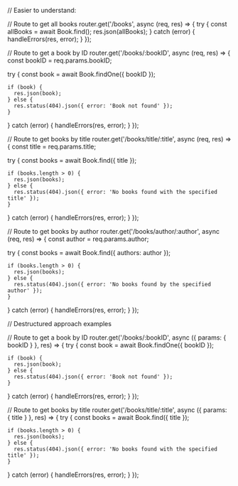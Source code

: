 // Easier to understand:

// Route to get all books
router.get('/books', async (req, res) => {
  try {
    const allBooks = await Book.find();
    res.json(allBooks);
  } catch (error) {
    handleErrors(res, error);
  }
});

// Route to get a book by ID
router.get('/books/:bookID', async (req, res) => {
  const bookID = req.params.bookID;

  try {
    const book = await Book.findOne({ bookID });

    if (book) {
      res.json(book);
    } else {
      res.status(404).json({ error: 'Book not found' });
    }
  } catch (error) {
    handleErrors(res, error);
  }
});

// Route to get books by title
router.get('/books/title/:title', async (req, res) => {
  const title = req.params.title;

  try {
    const books = await Book.find({ title });

    if (books.length > 0) {
      res.json(books);
    } else {
      res.status(404).json({ error: 'No books found with the specified title' });
    }
  } catch (error) {
    handleErrors(res, error);
  }
});

// Route to get books by author
router.get('/books/author/:author', async (req, res) => {
  const author = req.params.author;

  try {
    const books = await Book.find({ authors: author });

    if (books.length > 0) {
      res.json(books);
    } else {
      res.status(404).json({ error: 'No books found by the specified author' });
    }
  } catch (error) {
    handleErrors(res, error);
  }
});


// Destructured approach examples

// Route to get a book by ID
router.get('/books/:bookID', async ({ params: { bookID } }, res) => {
  try {
    const book = await Book.findOne({ bookID });

    if (book) {
      res.json(book);
    } else {
      res.status(404).json({ error: 'Book not found' });
    }
  } catch (error) {
    handleErrors(res, error);
  }
});

// Route to get books by title
router.get('/books/title/:title', async ({ params: { title } }, res) => {
  try {
    const books = await Book.find({ title });

    if (books.length > 0) {
      res.json(books);
    } else {
      res.status(404).json({ error: 'No books found with the specified title' });
    }
  } catch (error) {
    handleErrors(res, error);
  }
});

